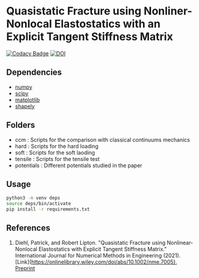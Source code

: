 # Quasistatic Fracture using Nonliner-Nonlocal Elastostatics with an Explicit Tangent Stiffness Matrix

[![Codacy Badge](https://app.codacy.com/project/badge/Grade/0e3012d373d24b47bdc85345edc46a22)](https://www.codacy.com/gh/diehlpk/AnalyticStiffnessPython/dashboard?utm_source=github.com&amp;utm_medium=referral&amp;utm_content=diehlpk/AnalyticStiffnessPython&amp;utm_campaign=Badge_Grade) [![DOI](https://zenodo.org/badge/DOI/10.5281/zenodo.5484312.svg)](https://doi.org/10.5281/zenodo.5484312)



## Dependencies

* [numpy](https://numpy.org/)
* [scipy](https://www.scipy.org/)
* [matplotlib](https://matplotlib.org/)
* [shapely](https://pypi.org/project/Shapely/)

## Folders 

* ccm : Scripts for the comparison with classical continuums mechanics 
* hard : Scripts for the hard loading 
* soft : Scripts for the soft laoding 
* tensile : Scripts for the tensile test
* potentials : Different potentials studied in the paper
## Usage

```bash
python3 -m venv deps
source deps/bin/activate
pip install -r requirements.txt
```
## References

1. Diehl, Patrick, and Robert Lipton. "Quasistatic Fracture using Nonlinear‐Nonlocal Elastostatics with Explicit Tangent Stiffness Matrix." International Journal for Numerical Methods in Engineering (2021). [Link](https://onlinelibrary.wiley.com/doi/abs/10.1002/nme.7005}, [Preprint](https://doi.org/10.31224/osf.io/3je6b)
